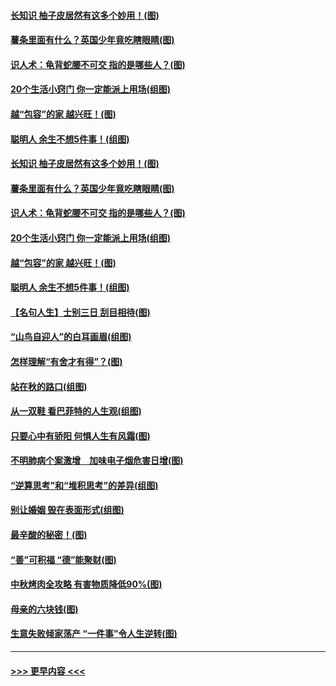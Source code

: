 #### [长知识 柚子皮居然有这多个妙用！(图)](../pages/p8/907425.md?t=09172244) 
#### [薯条里面有什么？英国少年竟吃瞎眼睛(图)](../pages/p8/907381.md?t=09172244) 
#### [识人术：龟背蛇腰不可交 指的是哪些人？(图)](../pages/p8/907503.md?t=09172244) 
#### [20个生活小窍门 你一定能派上用场(组图)](../pages/p8/907510.md?t=09172244) 
#### [越“包容”的家 越兴旺！(图)](../pages/p8/907328.md?t=09172244) 
#### [聪明人 余生不想5件事！(组图)](../pages/p8/907364.md?t=09172244) 
#### [长知识 柚子皮居然有这多个妙用！(图)](../pages/p8/907425.md?t=09172244) 
#### [薯条里面有什么？英国少年竟吃瞎眼睛(图)](../pages/p8/907381.md?t=09172244) 
#### [识人术：龟背蛇腰不可交 指的是哪些人？(图)](../pages/p8/907503.md?t=09172244) 
#### [20个生活小窍门 你一定能派上用场(组图)](../pages/p8/907510.md?t=09172244) 
#### [越“包容”的家 越兴旺！(图)](../pages/p8/907328.md?t=09172244) 
#### [聪明人 余生不想5件事！(组图)](../pages/p8/907364.md?t=09172244) 
#### [【名句人生】士别三日 刮目相待(图)](../pages/p8/906988.md?t=09172244) 
#### [“山鸟自迎人”的白耳画眉(组图)](../pages/p8/907332.md?t=09172244) 
#### [怎样理解“有舍才有得”？(图)](../pages/p8/906872.md?t=09172244) 
#### [站在秋的路口(组图)](../pages/p8/906914.md?t=09172244) 
#### [从一双鞋 看巴菲特的人生观(组图)](../pages/p8/907311.md?t=09172244) 
#### [只要心中有骄阳 何惧人生有风霜(图)](../pages/p8/907320.md?t=09172244) 
#### [不明肺病个案激增　加味电子烟危害日增(图)](../pages/p8/907307.md?t=09172244) 
#### [“逆算思考”和“堆积思考”的差异(组图)](../pages/p8/907229.md?t=09172244) 
#### [别让婚姻 毁在表面形式(组图)](../pages/p8/907118.md?t=09172244) 
#### [最辛酸的秘密！(图)](../pages/p8/906327.md?t=09172244) 
#### [“善”可积福 “德”能聚财(图)](../pages/p8/906906.md?t=09172244) 
#### [中秋烤肉全攻略 有害物质降低90%(图)](../pages/p8/907227.md?t=09172244) 
#### [母亲的六块钱(图)](../pages/p8/907107.md?t=09172244) 
#### [生意失败倾家荡产 “一件事”令人生逆转(图)](../pages/p8/907101.md?t=09172244) 

----
#### [ >>> 更早内容 <<< ](../indexes/p8-earlier.md)
